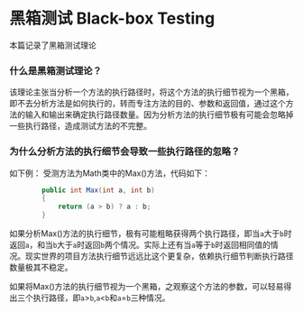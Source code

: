 # 黑箱测试 Black-box Testing
本篇记录了黑箱测试理论

### 什么是黑箱测试理论？
该理论主张当分析一个方法的执行路径时，将这个方法的执行细节视为一个黑箱，即不去分析方法是如何执行的，转而专注方法的目的、参数和返回值，通过这个方法的输入和输出来确定执行路径数量。因为分析方法的执行细节极有可能会忽略掉一些执行路径，造成测试方法的不完整。

### 为什么分析方法的执行细节会导致一些执行路径的忽略？
如下例：
受测方法为Math类中的Max()方法，代码如下：
```c#
        public int Max(int a, int b)
        {
            return (a > b) ? a : b;
        }
```
如果分析Max()方法的执行细节，极有可能粗略获得两个执行路径，即当`a`大于`b`时返回`a`，和当`b`大于`a`时返回`b`两个情况。实际上还有当`a`等于`b`时返回相同值的情况。现实世界的项目方法执行细节远远比这个更复杂，依赖执行细节判断执行路径数量极其不稳定。

如果将Max()方法的执行细节视为一个黑箱，之观察这个方法的参数，可以轻易得出三个执行路径，即`a`>`b`,`a`<`b`和`a`=`b`三种情况。
